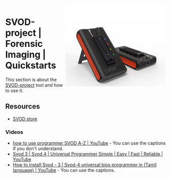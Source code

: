 <img src="../assets/svod-project.png" alt="SVOD project (tool picture)" style="width: 315px;" align="right">

# SVOD-project | Forensic Imaging | Quickstarts
This section is about the [SVOD-project](https://svod-project.com/en/) tool and how to use it.

## Resources
- [SVOD store](https://shop.svod-project.com/)
### Videos
- [how to use programmer SVOD A-Z | YouTube](https://www.youtube.com/watch?v=S_zSDy5KqcE) - You can use the captions if you don't understand.
- [Svod 3 | Svod 4 | Universal Programmer Simple | Easy | Fast | Reliable | YouTube](https://www.youtube.com/watch?v=F8A-t4449kQ)
- [How to install Svod - 3 | Svod-4 universal bios programmer in (Tamil language) | YouTube](https://www.youtube.com/watch?v=n_JuTorV42E) - You can use the captions.
